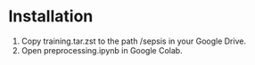 Installation
============
1) Copy training.tar.zst to the path /sepsis in your Google Drive.
2) Open preprocessing.ipynb in Google Colab.
